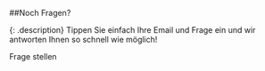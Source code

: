 ##Noch Fragen?

{: .description}
Tippen Sie einfach Ihre Email und Frage ein und wir antworten Ihnen so schnell wie möglich!

<div class="ui large inverted button get-quote">Frage stellen</div>
